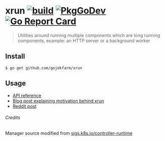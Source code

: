 # xrun [![build][github-workflow-badge]][github-workflow] [![PkgGoDev][pkg-go-dev-xrun-badge]][pkg-go-dev-xrun] [![Go Report Card][go-report-card-badge]][go-report-card]

> Utilities around running multiple components
> which are long running components, example: 
> an HTTP server or a background worker

## Install

```
$ go get github.com/gojekfarm/xrun
```

## Usage

- [API reference][api-docs]
- [Blog post explaining motivation behind xrun][blog-link]
- [Reddit post][reddit-link]

###### Credits

Manager source modified
from [sigs.k8s.io/controller-runtime](https://github.com/kubernetes-sigs/controller-runtime/tree/a1e2ea2/pkg/manager)

[github-workflow-badge]:
https://github.com/gojekfarm/xrun/workflows/build/badge.svg
[github-workflow]:
https://github.com/gojekfarm/xrun/actions?query=workflow%3Abuild
[pkg-go-dev-xrun-badge]: https://pkg.go.dev/badge/github.com/gojekfarm/xrun
[pkg-go-dev-xrun]: https://pkg.go.dev/mod/github.com/gojekfarm/xrun?tab=packages
[go-report-card-badge]: https://goreportcard.com/badge/github.com/gojekfarm/xrun
[go-report-card]: https://goreportcard.com/report/github.com/gojekfarm/xrun
[api-docs]: https://pkg.go.dev/github.com/gojekfarm/xrun
[blog-link]: https://ajatprabha.in/2023/05/24/intro-xrun-package-managing-component-lifecycle-go
[reddit-link]: https://www.reddit.com/r/golang/comments/13r91gt/introducing_xrun_a_flexible_package_for_managing

